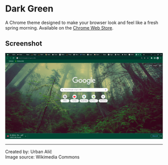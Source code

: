 # Dark Green
A Chrome theme designed to make your browser look and feel like a fresh spring morning. Available on the [Chrome Web Store](https://chrome.google.com/webstore/detail/dark-green/bfnkmaapfadmppgokjepibdjgmpalifh "Dark Green on the Chrome Web Store").

## Screenshot
![Dark Green Screenshot](https://raw.githubusercontent.com/ualich/dark-green/master/screenshots/screenshot1.png)

---

Created by: Urban Alič<br>
Image source: Wikimedia Commons